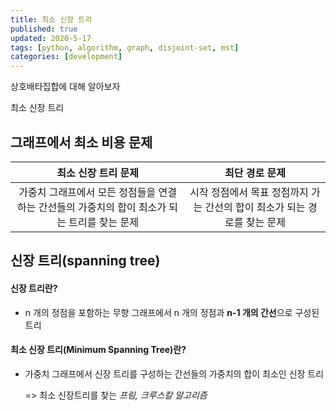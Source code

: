 ```yaml
---
title: 최소 신장 트리
published: true
updated: 2020-5-17
tags: [python, algorithm, graph, disjoint-set, mst]
categories: [development]
---
```


상호배타집합에 대해 알아보자

최소 신장 트리



## 그래프에서 최소 비용 문제

| 최소 신장 트리 문제 | 최단 경로 문제 |
| :---: | :---: |
| 가중치 그래프에서 모든 정점들을 연결하는 간선들의 가중치의 합이 최소가 되는 트리를 찾는 문제 | 시작 정점에서 목표 정점까지 가는 간선의 합이 최소가 되는 경로를 찾는 문제 |



## 신장 트리(spanning tree)

#### 신장 트리란?

- n 개의 정점을 포함하는 무향 그래프에서 n 개의 정점과 **n-1 개의 간선**으로 구성된 트리



#### 최소 신장 트리(Minimum Spanning Tree)란?

- 가중치 그래프에서 신장 트리를 구성하는 간선들의 가중치의 합이 최소인 신장 트리

  => 최소 신장트리를 찾는 *프림, 크루스칼 알고리즘*